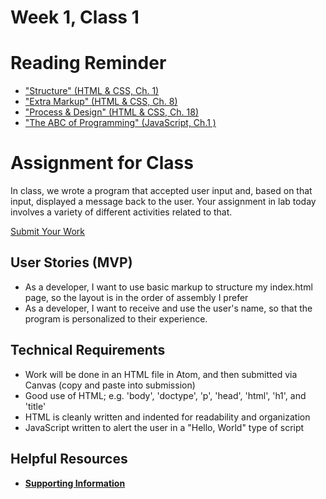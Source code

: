 # Week 1, Class 1

# Reading Reminder

* ["Structure" (HTML & CSS, Ch. 1)](https://canvas.instructure.com/courses/1015286/modules/items/9246671)
* ["Extra Markup" (HTML & CSS, Ch. 8)](https://canvas.instructure.com/courses/1015286/modules/items/9246672)
* ["Process & Design" (HTML & CSS, Ch. 18)](https://canvas.instructure.com/courses/1015286/modules/items/9246673)
* ["The ABC of Programming" (JavaScript, Ch.1 )](https://canvas.instructure.com/courses/1015286/modules/items/9246670)

# Assignment for Class
In class, we wrote a program that accepted user input and, based on that input, displayed a message back to the user. Your assignment in lab today involves a variety of different activities related to that.

[Submit Your Work](https://canvas.instructure.com/courses/1015286/modules/items/9246674)

## User Stories (MVP)
 - As a developer, I want to use basic markup to structure my index.html page, so the layout is in the order of assembly I prefer
 - As a developer, I want to receive and use the user's name, so that the program is personalized to their experience.

## Technical Requirements
 - Work will be done in an HTML file in Atom, and then submitted via Canvas (copy and paste into submission)
 - Good use of HTML; e.g. 'body', 'doctype', 'p', 'head', 'html', 'h1', and 'title'
 - HTML is cleanly written and indented for readability and organization
 - JavaScript written to alert the user in a "Hello, World" type of script

## Helpful Resources
- [**Supporting Information**](support.md)
